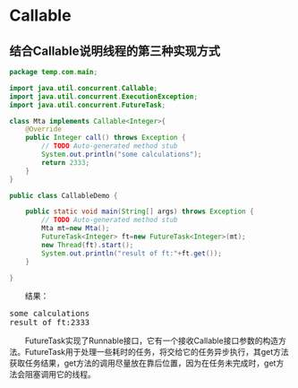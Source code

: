 # Callable
## 结合Callable说明线程的第三种实现方式
```java
package temp.com.main;

import java.util.concurrent.Callable;
import java.util.concurrent.ExecutionException;
import java.util.concurrent.FutureTask;

class Mta implements Callable<Integer>{
	@Override
	public Integer call() throws Exception {
		// TODO Auto-generated method stub
		System.out.println("some calculations");
		return 2333;
	}
}

public class CallableDemo {

	public static void main(String[] args) throws Exception {
		// TODO Auto-generated method stub
		Mta mt=new Mta();
		FutureTask<Integer> ft=new FutureTask<Integer>(mt);
		new Thread(ft).start();
		System.out.println("result of ft:"+ft.get());
	}

}
```
&emsp;&emsp;结果：
<pre>
some calculations
result of ft:2333
</pre>

&emsp;&emsp;FutureTask实现了Runnable接口，它有一个接收Callable接口参数的构造方法。FutureTask用于处理一些耗时的任务，将交给它的任务异步执行，其get方法获取任务结果，get方法的调用尽量放在靠后位置，因为在任务未完成时，get方法会阻塞调用它的线程。